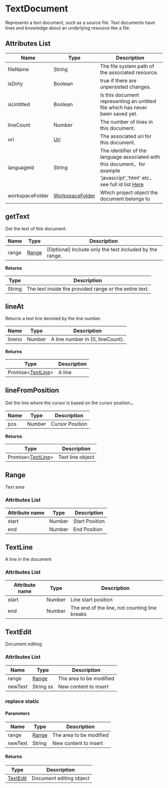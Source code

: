 # TextDocument
Represents a text document, such as a source file. Text documents have lines and knowledge about an underlying resource like a file.

## Attributes List

|Name	|Type																												|Description																																										|
|--							|--																													|--																																															|
|fileName				|String																											|The file system path of the associated resource. 																																											|
|isDirty				|Boolean																										|true if there are unpersisted changes.																																									|
|isUntitled			|Boolean																										|Is this document representing an untitled file which has never been saved yet.																																							|
|lineCount			|Number																											|The number of lines in this document.|
|uri						|[Uri](/ExtensionDocs/Api/other/Uri)												|The associated uri for this document.|
|languageId			|String																											|The identifier of the language associated with this document，for example 'javascript','html' etc，see full id list [Here](/ExtensionDocs/Api/other/languageId)	|
|workspaceFolder|[WorkspaceFolder](/ExtensionDocs/Api/other/WorkspaceFolder)|Which project object the document belongs to																																			|

## getText
Get the text of this document.

|Name	|Type		|Description													|
|--			|--				|--														|
|range		|[Range](#Range)|[Optional] Include only the text included by the range.	|

**Returns**

|Type	|Description		|
|--			|--			|
|String		|The text inside the provided range or the entire text.	|


## lineAt
Returns a text line denoted by the line number. 

|Name	|Type	|Description			|
|--			|--			|--				|
|lineno		|Number		|A line number in [0, lineCount).	|

**Returns**

|Type						|Description		|
|--										|--			|
| Promise&lt;[TextLine](#TextLine)&gt;	|A line|

## lineFromPosition
Get the line where the cursor is based on the cursor position.。

|Name	|Type	|Description		|
|--			|--			|--			|
|pos		|Number		|Cursor Position	|

**Returns**

|Type						|Description		|
|--										|--			|
|Promise&lt;[TextLine](#TextLine)&gt;	|Text line object	|


## Range
Text area

### Attributes List

|Attribute name	|Type	|Description		|
|--		|--			|--			|
|start	|Number		|Start Position	|
|end	|Number		|End Position	|

## TextLine
A line in the document

### Attributes List

|Attribute name	|Type	|Description						|
|--		|--			|--							|
|start	|Number		|Line start position					|
|end	|Number		|The end of the line, not counting line breaks|


## TextEdit
Document editing

### Attributes List

|Name	|Type			|Description			|
|--		|--					|--				|
|range	|[Range](#Range)	|The area to be modified	|
|newText|String		ss		|New content to insert	|

### replace **static**

#### Parameters

|Name	|Type			|Description			|
|--			|--					|--				|
|range		|[Range](#Range)	|The area to be modified	|
|newText	|String				|New content to insert	|

#### Returns

|Type	|Description	|
|--			|--		|
|[TextEdit](#TextEdit)|	Document editing object|
